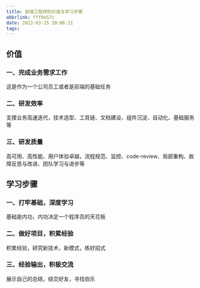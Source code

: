```yaml
---
title: 前端工程师的价值与学习步骤
abbrlink: fff0e57c
date: 2022-03-25 20:06:21
tags:
---
```



## 价值

### 一、完成业务需求工作

这是作为一个公司员工或者是前端的基础任务

### 二、研发效率

支撑业务高速迭代，技术选型、工具链、文档建设、组件沉淀、自动化、基础服务等

### 三、研发质量

高可用、高性能、用户体验卓越，流程规范、监控、code-review、局部重构、故障反思与改进、团队学习与进步等


## 学习步骤


### 一、打牢基础，深度学习

基础是内功，内功决定一个程序员的天花板

### 二、做好项目，积累经验

积累经验，研究新技术，新模式，练好招式

### 三、经验输出，积极交流

展示自己的总结，结交好友，寻找伯乐




